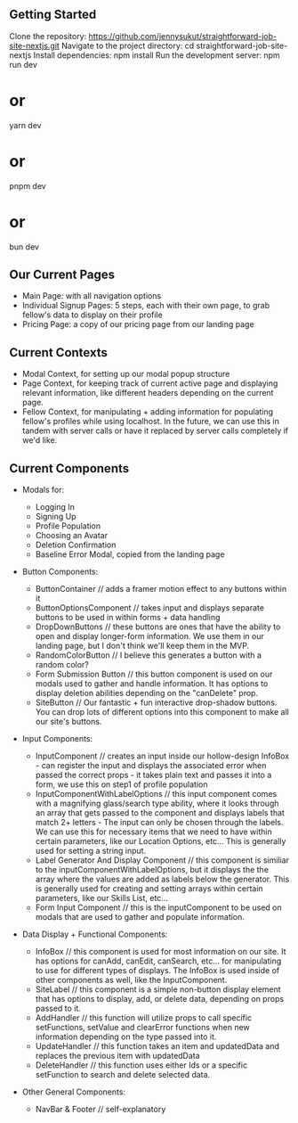 ## Getting Started

Clone the repository:
https://github.com/jennysukut/straightforward-job-site-nextjs.git
Navigate to the project directory:
cd straightforward-job-site-nextjs
Install dependencies:
npm install
Run the development server:
npm run dev

# or

yarn dev

# or

pnpm dev

# or

bun dev

## Our Current Pages

- Main Page: with all navigation options
- Individual Signup Pages: 5 steps, each with their own page, to grab fellow's data to display on their profile
- Pricing Page: a copy of our pricing page from our landing page

## Current Contexts

- Modal Context, for setting up our modal popup structure
- Page Context, for keeping track of current active page and displaying relevant information, like different headers depending on the current page.
- Fellow Context, for manipulating + adding information for populating fellow's profiles while using localhost. In the future, we can use this in tandem with server calls or have it replaced by server calls completely if we'd like.

## Current Components

- Modals for:

  - Logging In
  - Signing Up
  - Profile Population
  - Choosing an Avatar
  - Deletion Confirmation
  - Baseline Error Modal, copied from the landing page

- Button Components:

  - ButtonContainer // adds a framer motion effect to any buttons within it
  - ButtonOptionsComponent // takes input and displays separate buttons to be used in within forms + data handling
  - DropDownButtons // these buttons are ones that have the ability to open and display longer-form information. We use them in our landing page, but I don't think we'll keep them in the MVP.
  - RandomColorButton // I believe this generates a button with a random color?
  - Form Submission Button // this button component is used on our modals used to gather and handle information. It has options to display deletion abilities depending on the "canDelete" prop.
  - SiteButton // Our fantastic + fun interactive drop-shadow buttons. You can drop lots of different options into this component to make all our site's buttons.

- Input Components:

  - InputComponent // creates an input inside our hollow-design InfoBox - can register the input and displays the associated error when passed the correct props - it takes plain text and passes it into a form, we use this on step1 of profile population
  - InputComponentWithLabelOptions // this input component comes with a magnifying glass/search type ability, where it looks through an array that gets passed to the component and displays labels that match 2+ letters - The input can only be chosen through the labels. We can use this for necessary items that we need to have within certain parameters, like our Location Options, etc... This is generally used for setting a string input.
  - Label Generator And Display Component // this component is similiar to the inputComponentWithLabelOptions, but it displays the the array where the values are added as labels below the generator. This is generally used for creating and setting arrays within certain parameters, like our Skills List, etc...
  - Form Input Component // this is the inputComponent to be used on modals that are used to gather and populate information.

- Data Display + Functional Components:

  - InfoBox // this component is used for most information on our site. It has options for canAdd, canEdit, canSearch, etc... for manipulating to use for different types of displays. The InfoBox is used inside of other components as well, like the InputComponent.
  - SiteLabel // this component is a simple non-button display element that has options to display, add, or delete data, depending on props passed to it.
  - AddHandler // this function will utilize props to call specific setFunctions, setValue and clearError functions when new information depending on the type passed into it.
  - UpdateHandler // this function takes an item and updatedData and replaces the previous item with updatedData
  - DeleteHandler // this function uses either Ids or a specific setFunction to search and delete selected data.

- Other General Components:
  - NavBar & Footer // self-explanatory
